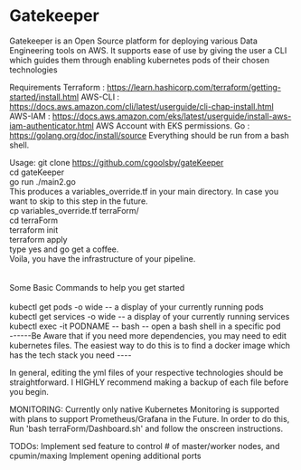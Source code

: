 # Gatekeeper

Gatekeeper is an Open Source platform for deploying various Data Engineering tools on AWS.
It supports ease of use by giving the user a CLI which guides them through enabling kubernetes pods of their chosen technologies


Requirements
Terraform : https://learn.hashicorp.com/terraform/getting-started/install.html
AWS-CLI   : https://docs.aws.amazon.com/cli/latest/userguide/cli-chap-install.html
AWS-IAM   : https://docs.aws.amazon.com/eks/latest/userguide/install-aws-iam-authenticator.html
AWS Account with EKS permissions.
Go        : https://golang.org/doc/install/source
Everything should be run from a bash shell.

Usage:
git clone https://github.com/cgoolsby/gateKeeper<br/>
cd gateKeeper<br/>
go run ./main2.go<br/>
This produces a variables_override.tf in your main directory.  In case you want to skip to this step in the future.<br/>
cp variables_override.tf terraForm/<br/>
cd terraForm<br/>
terraform init<br/>
terraform apply<br/>
type yes and go get a coffee.<br/>
Voila, you have the infrastructure of your pipeline.<br/><br/><br/>
Some Basic Commands to help you get started<br/><br/>
kubectl get pods -o wide          -- a display of your currently running pods<br/>
kubectl get services -o wide      -- a display of your currently running services<br/>
kubectl exec -it PODNAME -- bash  -- open a bash shell in a specific pod<br/>
------Be Aware that if you need more dependencies, you may need to edit kubernetes files.  The easiest way to do this is to find a docker image which has the tech stack you need ---- <br/>

In general, editing the yml files of your respective technologies should be straightforward.  I HIGHLY recommend making a backup of each file before you begin.


MONITORING:
Currently only native Kubernetes Monitoring is supported with plans to support Prometheus/Grafana in the Future.  In order to do this, Run 'bash terraForm/Dashboard.sh' and follow the onscreen instructions.

TODOs:
Implement sed feature to control # of master/worker nodes, and cpumin/maxing
Implement opening additional ports
